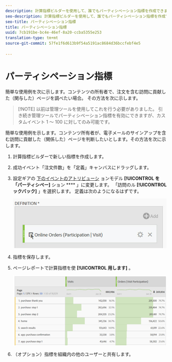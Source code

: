 ```yaml
---
description: 計算指標ビルダーを使用して、誰でもパーティシペーション指標を作成できます。
seo-description: 計算指標ビルダーを使用して、誰でもパーティシペーション指標を作成できます。
seo-title: パーティシペーション指標
title: パーティシペーション指標
uuid: 7cb191be-bc4e-46ef-8a20-ccba5355e253
translation-type: tm+mt
source-git-commit: 57fe1f6d613b9f54a5191ac8684d36bccfebf4e5

---
```



# パーティシペーション指標

簡単な使用例を次に示します。コンテンツの所有者で、注文を含む訪問に貢献した（関与した）ページを調べたい場合。 その方法を次に示します。

> [!NOTE] 以前は管理ツールを使用してこれを行う必要がありました。 引き続き管理ツールでパーティシペーション指標を有効にできますが、カスタムイベント 1 ～ 100 に対してのみ可能です。

簡単な使用例を示します。コンテンツ所有者が、電子メールのサインアップを含む訪問に貢献した（関係した）ページを判断したいとします。その方法を次に示します。

1. 計算指標ビルダーで新しい指標を作成します。
1. 成功イベント「注文件数」を「定義」キャンバスにドラッグします。
1. 設定ギアの [下のイベントのアトリビューシ](/help/components/c-calcmetrics/c-workflow/cm-workflow/c-build-metrics/m-metric-type-alloc.md) ョンモデル **[!UICONTROL を「パーティシペー]** ション **** 」に変更します。 「訪問のル **[!UICONTROL ックバック]** 」を選択します。 定義は次のようになるはずです。

   ![](assets/participation.png)

1. 指標を保存します。
1. ページレポートで計算指標を使 **[!UICONTROL 用します]** 。

   ![](assets/participation-pages.png)

1. （オプション）指標を組織内の他のユーザーと共有します。

